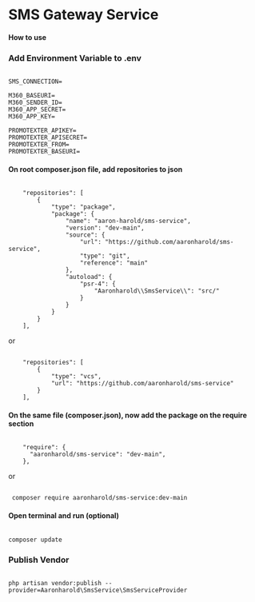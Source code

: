 # SMS Gateway Service

#### How to use

### Add Environment Variable to .env
```

SMS_CONNECTION=

M360_BASEURI=
M360_SENDER_ID=
M360_APP_SECRET=
M360_APP_KEY=

PROMOTEXTER_APIKEY=
PROMOTEXTER_APISECRET=
PROMOTEXTER_FROM=
PROMOTEXTER_BASEURI=

```

#### On root composer.json file, add repositories to json
```

    "repositories": [
        {
            "type": "package",
            "package": {
                "name": "aaron-harold/sms-service",
                "version": "dev-main",
                "source": {
                    "url": "https://github.com/aaronharold/sms-service",
                    "type": "git",
                    "reference": "main"
                },
                "autoload": {
                    "psr-4": {
                        "Aaronharold\\SmsService\\": "src/"
                    }
                }
            }
        }
    ],

```
or 

```

    "repositories": [
        {
            "type": "vcs",
            "url": "https://github.com/aaronharold/sms-service"
        }
    ],

```

#### On the same file (composer.json), now add the package on the require section
```

    "require": {
      "aaronharold/sms-service": "dev-main",
    },

```

or

```

 composer require aaronharold/sms-service:dev-main

```

#### Open terminal and run (optional)
```

composer update

```


### Publish Vendor
```

php artisan vendor:publish --provider=Aaronharold\SmsService\SmsServiceProvider

```

